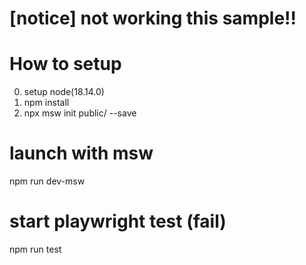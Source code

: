 # [notice] not working this sample!!

# How to setup
0. setup node(18.14.0)
1. npm install
2. npx msw init public/ --save

# launch with msw
npm run dev-msw

# start playwright test (fail)
npm run test
